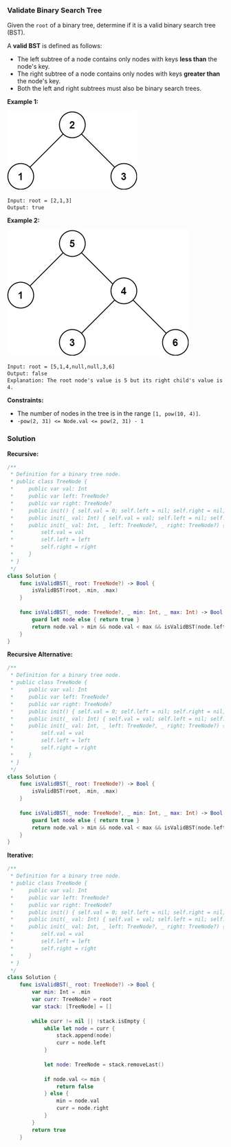 
### Validate Binary Search Tree

Given the `root` of a binary tree, determine if it is a valid binary search tree (BST).

A __valid BST__ is defined as follows:
* The left subtree of a node contains only nodes with keys __less than__ the node's key.
* The right subtree of a node contains only nodes with keys __greater than__ the node's key.
* Both the left and right subtrees must also be binary search trees.
 
__Example 1:__

![question_98-0.jpg](../images/question_98-0.jpg)
```
Input: root = [2,1,3]
Output: true
```
__Example 2:__

![question_98-1.jpg](../images/question_98-1.jpg)
```
Input: root = [5,1,4,null,null,3,6]
Output: false
Explanation: The root node's value is 5 but its right child's value is 4.
```

__Constraints:__
* The number of nodes in the tree is in the range `[1, pow(10, 4)]`.
* `-pow(2, 31) <= Node.val <= pow(2, 31) - 1`

### Solution
__Recursive:__
```Swift
/**
 * Definition for a binary tree node.
 * public class TreeNode {
 *     public var val: Int
 *     public var left: TreeNode?
 *     public var right: TreeNode?
 *     public init() { self.val = 0; self.left = nil; self.right = nil; }
 *     public init(_ val: Int) { self.val = val; self.left = nil; self.right = nil; }
 *     public init(_ val: Int, _ left: TreeNode?, _ right: TreeNode?) {
 *         self.val = val
 *         self.left = left
 *         self.right = right
 *     }
 * }
 */
class Solution {
    func isValidBST(_ root: TreeNode?) -> Bool {
        isValidBST(root, .min, .max)
    }

    func isValidBST(_ node: TreeNode?, _ min: Int, _ max: Int) -> Bool {
        guard let node else { return true }
        return node.val > min && node.val < max && isValidBST(node.left, min, node.val) && isValidBST(node.right, node.val, max)
    }
}
```
__Recursive Alternative:__
```Swift
/**
 * Definition for a binary tree node.
 * public class TreeNode {
 *     public var val: Int
 *     public var left: TreeNode?
 *     public var right: TreeNode?
 *     public init() { self.val = 0; self.left = nil; self.right = nil; }
 *     public init(_ val: Int) { self.val = val; self.left = nil; self.right = nil; }
 *     public init(_ val: Int, _ left: TreeNode?, _ right: TreeNode?) {
 *         self.val = val
 *         self.left = left
 *         self.right = right
 *     }
 * }
 */
class Solution {
    func isValidBST(_ root: TreeNode?) -> Bool {
        isValidBST(root, .min, .max)
    }

    func isValidBST(_ node: TreeNode?, _ min: Int, _ max: Int) -> Bool {
        guard let node else { return true }
        return node.val > min && node.val < max && isValidBST(node.left, min, node.val) && isValidBST(node.right, node.val, max)
    }
}
```
__Iterative:__
```Swift
/**
 * Definition for a binary tree node.
 * public class TreeNode {
 *     public var val: Int
 *     public var left: TreeNode?
 *     public var right: TreeNode?
 *     public init() { self.val = 0; self.left = nil; self.right = nil; }
 *     public init(_ val: Int) { self.val = val; self.left = nil; self.right = nil; }
 *     public init(_ val: Int, _ left: TreeNode?, _ right: TreeNode?) {
 *         self.val = val
 *         self.left = left
 *         self.right = right
 *     }
 * }
 */
class Solution {
    func isValidBST(_ root: TreeNode?) -> Bool {
        var min: Int = .min
        var curr: TreeNode? = root
        var stack: [TreeNode] = []

        while curr != nil || !stack.isEmpty {
            while let node = curr {
                stack.append(node)
                curr = node.left
            }

            let node: TreeNode = stack.removeLast()

            if node.val <= min {
                return false
            } else {
                min = node.val
                curr = node.right
            }
        }
        return true
    }
```